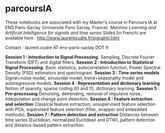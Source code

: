 # parcoursIA
These notebooks are associated with my Master's course in Parcours IA at ENS Paris-Saclay (Université Paris Saclay, France): *Machine Learning and Artificial Intelligence for signals and time series*
Slides (in French) are available here : http://www.laurentoudre.fr/signalml.html

Contact : laurent.oudre AT ens-paris-saclay DOT fr

**Session 1 : Introduction to Signal Processing.** Sampling, Discrete Fourier Transform (DFT) and digital filters.
**Session 2 : Introduction to Statistical Signal Processing.** Basic statistics, autocorrelation function, Power Spectral Density (PSD) estimators and spectrogram.
**Session 3 : Time series models** Signal+noise model, sinusoidal model, trend+seasonality model and autoregressive models.
**Session 4 : Representation and dictionary learning** Notion of sparsity, sparse coding (l0 and l1), dictionary learning.
**Session 5 : Pre-processing** Denoising, detrending, removal of impulsive noise, interpolation and change point detection.
**Session 6 : Feature extraction and selection** Classical feature extraction, unsupervised feature selection with PCA, supervised feature selection (filter, wrapper and embedded methods).
**Session 7 : Pattern detection and extraction** Distances between time series (Euclidean, normalized Euclidean and DTW), pattern detection and distance-based pattern extraction.
